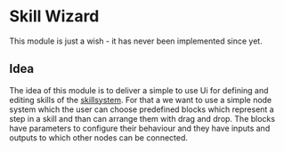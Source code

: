 # Skill Wizard
This module is just a wish - it has never been implemented since yet.

## Idea
The idea of this module is to deliver a simple to use Ui for defining and editing skills of the [skillsystem](../../../skills/README.md). 
For that a we want to use a simple node system which the user can choose predefined blocks which represent a step in a skill and than can arrange them with drag and drop. The blocks have parameters to configure their behaviour and they have inputs and outputs to which other nodes can be connected.